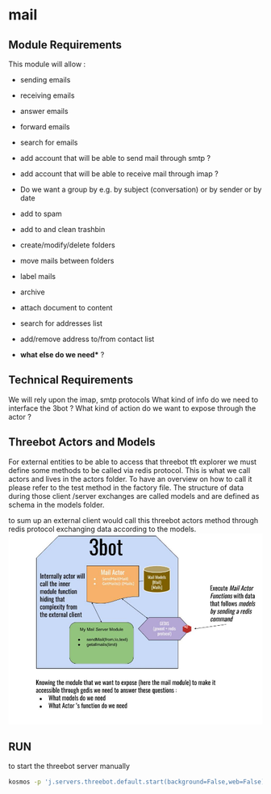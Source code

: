# mail

## Module Requirements

This module will allow :

- sending emails
- receiving emails
- answer emails
- forward emails
- search for emails
- add account that will be able to send mail through smtp ?
- add account that will be able to receive mail through imap ?
- Do we want a group by e.g. by subject (conversation) or by sender or by date
- add to spam
- add to and clean trashbin
- create/modify/delete folders
- move mails between folders
- label mails
- archive
- attach document to content
- search for addresses list
- add/remove address to/from contact list

- **what else do we need\*** ?

## Technical Requirements

We will rely upon the imap, smtp protocols
What kind of info do we need to interface the 3bot ?
What kind of action do we want to expose through the actor ?

## Threebot Actors and Models

For external entities to be able to access that threebot tft explorer we must define some methods to be called via redis protocol.
This is what we call actors and lives in the actors folder. To have an overview on how to call it please refer to the test method in the factory file.
The structure of data during those client /server exchanges are called models and are defined as schema in the models folder.

to sum up an external client would call this threebot actors method through redis protocol exchanging data according to the models.
![3Bot module example with mail module](../doc/images/3bot_actors_models.jpg)

## RUN

to start the threebot server manually

```bash
kosmos -p 'j.servers.threebot.default.start(background=False,web=False)'
```

